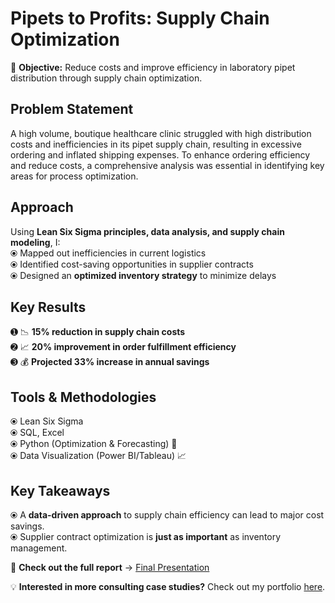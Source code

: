 

# Pipets to Profits: Supply Chain Optimization 
📌 **Objective:** Reduce costs and improve efficiency in laboratory pipet distribution through supply chain optimization.  

##  Problem Statement  
A high volume, boutique healthcare clinic struggled with high distribution costs and inefficiencies in its pipet supply chain, resulting in excessive ordering and inflated shipping expenses. To enhance ordering efficiency and reduce costs, a comprehensive analysis was essential in identifying key areas for process optimization.
 
## Approach  
Using **Lean Six Sigma principles, data analysis, and supply chain modeling**, I:  
⦿ Mapped out inefficiencies in current logistics  
⦿ Identified cost-saving opportunities in supplier contracts  
⦿ Designed an **optimized inventory strategy** to minimize delays  

## Key Results  
➊ 📉 **15% reduction in supply chain costs**  
➋ 📈 **20% improvement in order fulfillment efficiency**  
➌ 💰 **Projected 33% increase in annual savings**  

##  Tools & Methodologies  
⦿ Lean Six Sigma  
⦿ SQL, Excel  
⦿ Python (Optimization & Forecasting) 🐍  
⦿ Data Visualization (Power BI/Tableau) 📈  

## Key Takeaways  
⦿ A **data-driven approach** to supply chain efficiency can lead to major cost savings.  
⦿ Supplier contract optimization is **just as important** as inventory management.  

📂 **Check out the full report** → [Final Presentation](./reports/Pipets_to_Profits_Case_Study.pdf)  

💡 **Interested in more consulting case studies?** Check out my portfolio [here](https://github.com/yourusername).
